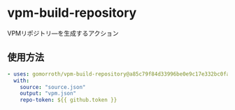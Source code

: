 # vpm-build-repository
VPMリポジトリ―を生成するアクション

## 使用方法
```yml
- uses: gomorroth/vpm-build-repository@a85c79f84d33996be0e9c17e332bc0fa6d5c20de
  with:
    source: "source.json"
    output: "vpm.json"
    repo-token: ${{ github.token }}
```
